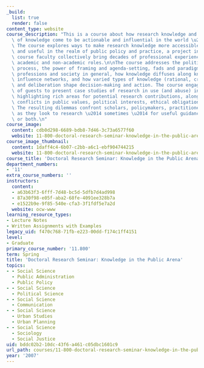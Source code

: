 ```yaml
---
_build:
  list: true
  render: false
content_type: website
course_description: "This is a course about how research knowledge and other types\
  \ of knowledge come to be actionable and influential in the world \u2014 or not.\
  \ The course explores ways to make research knowledge more accessible, credible,\
  \ and useful in the realm of public policy and practice, a project in which the\
  \ course faculty collectively bring decades of professional experience, in both\
  \ academic and non-academic roles.\n\nThe course addresses the politics of the policymaking\
  \ process, the power of framing and agenda-setting, fads and paradigms in the design\
  \ professions and society in general, how knowledge diffuses along knowledge and\
  \ influence networks, and how varied types of knowledge (rational, craft, other)\
  \ and deliberation shape decision-making and action. The course engages a number\
  \ of guests to present case studies of research in use (and abuse) in varied fields,\
  \ highlighting rich areas for potential research contributions, along with major\
  \ conflicts in public values, political interests, ethical obligations, and more.\
  \ The resulting dilemmas confront scholars, policymakers, practitioners, and others\
  \ as they look to research \u2014 sometimes \u2014 for useful guidance, influence,\
  \ or both.\n"
course_image:
  content: cdb0d298-6689-bdb8-7d46-3c73a6577f60
  website: 11-800-doctoral-research-seminar-knowledge-in-the-public-arena-spring-2007
course_image_thumbnail:
  content: 1daff4c4-6b07-c2bb-a6c1-ebf904744215
  website: 11-800-doctoral-research-seminar-knowledge-in-the-public-arena-spring-2007
course_title: 'Doctoral Research Seminar: Knowledge in the Public Arena'
department_numbers:
- '11'
extra_course_numbers: ''
instructors:
  content:
  - a63b63f3-6fff-7d48-bc5d-5dfb7d4ad998
  - 87a30f98-e05f-aba2-68fe-4091ee328b7a
  - e1522b9e-9f85-540e-cfa3-3f1fdf5e7a2d
  website: ocw-www
learning_resource_types:
- Lecture Notes
- Written Assignments with Examples
legacy_uid: f470c768-71fb-e223-00dd-f174c1ff4151
level:
- Graduate
primary_course_number: '11.800'
term: Spring
title: 'Doctoral Research Seminar: Knowledge in the Public Arena'
topics:
- - Social Science
  - Public Administration
  - Public Policy
- - Social Science
  - Political Science
- - Social Science
  - Communication
- - Social Science
  - Urban Studies
  - Urban Planning
- - Social Science
  - Sociology
  - Social Justice
uid: bddc02b2-10dc-43f6-a461-c05dbc1601c9
url_path: courses/11-800-doctoral-research-seminar-knowledge-in-the-public-arena-spring-2007
year: '2007'
---
```

